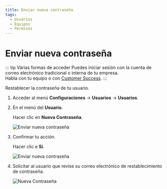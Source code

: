 ```yaml
---
title: Enviar nueva contraseña
tags:
  - Usuários
  - Equipos
  - Permisos
---
```

# Enviar nueva contraseña

::: tip Várias formas de acceder
Puedes iniciar sesión con la cuenta de correo electrónico tradicional o interna de tu empresa.<br>
Habla con tu equipo o con [Customer Success](mailto:cs@phishx.io).
:::

Restablecer la contraseña de tu usuario.

1. Acceder al menú **Configuraciones** -> **Usuarios** -> **Usuarios**.

2. En el menú del **Usuario**.

   Hacer clic en **Nueva Contraseña**.

   ![Enviar nueva contraseña](https://cdn.phishx.io/phishx-docs/images/phishx_users_password_01.webp)

3. Confirmar tu acción.

   Hacer clic e **Si**.

   ![Enviar nueva contraseña](https://cdn.phishx.io/phishx-docs/images/phishx_users_password_02.webp)

4. Solicitar al usuario que revise su correo electrónico de restablecimiento de contraseña.

   ![Nueva Contraseña](https://cdn.phishx.io/phishx-docs/images/phishx_login_reset_02.webp)
